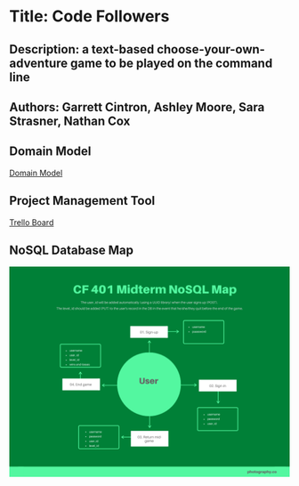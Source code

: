 # Title: Code Followers

## Description: a text-based choose-your-own-adventure game to be played on the command line

## Authors: Garrett Cintron, Ashley Moore, Sara Strasner, Nathan Cox

## Domain Model

[Domain Model](./assets/groupProject.jpg)

## Project Management Tool

[Trello Board](https://trello.com/b/FION69R3/codefollowers)

## NoSQL Database Map

![MongoDB Map](./assets/NoSQL-map.png)

<!-- [Heroku Main Deploy](https://code-followers.herokuapp.com/)
[Heroku Dev Deploy](https://code-followers-dev.herokuapp.com/) -->
